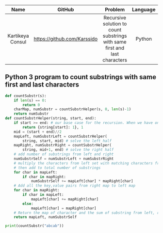 | Name | GitHub | Problem | Language |
| :-----: | :-----: | :-----: | :-----: |
| Kartikeya Consul | https://github.com/Karssido | Recursive solution to count substrings with same first and last characters | Python |                    
                   


## Python 3 program to count substrings with same first and last characters
```python 
def countSubstr(s):
	if len(s) == 0:
		return 0
	charMap, numSubstr = countSubstrHelper(s, 0, len(s)-1)
	return numSubstr
def countSubstrHelper(string, start, end):
	if start >= end: # our base case for the recursion. When we have one character
		return {string[start]: 1}, 1
	mid = (start + end)//2
	mapLeft, numSubstrLeft = countSubstrHelper(
		string, start, mid) # solve the left half
	mapRight, numSubstrRight = countSubstrHelper(
		string, mid+1, end) # solve the right half
	# add number of substrings from left and right
	numSubstrSelf = numSubstrLeft + numSubstrRight
	# multiply the characters from left set with matching characters from right set
	# then add to total number of substrings
	for char in mapLeft:
		if char in mapRight:
			numSubstrSelf += mapLeft[char] * mapRight[char]
	# Add all the key,value pairs from right map to left map
	for char in mapRight:
		if char in mapLeft:
			mapLeft[char] += mapRight[char]
		else:
			mapLeft[char] = mapRight[char]
	# Return the map of character and the sum of substring from left, right and self
	return mapLeft, numSubstrSelf

print(countSubstr("abcab"))

